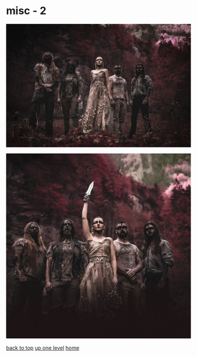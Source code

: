# misc - 2
[![firtan-2.jpg](/mobile/music/artist%20photos/misc/firtan-2.jpg "firtan-2.jpg")](https://raw.githubusercontent.com/buckmanc/wallpapers/main/mobile/music/artist%20photos/misc/firtan-2.jpg)

[![FIRTAN-band-photo-2.jpg](/mobile/music/artist%20photos/misc/FIRTAN-band-photo-2.jpg "FIRTAN-band-photo-2.jpg")](https://raw.githubusercontent.com/buckmanc/wallpapers/main/mobile/music/artist%20photos/misc/FIRTAN-band-photo-2.jpg)


</p>
</details>


[back to top](#)
[up one level](/mobile/music/artist%20photos/README.MD)
[home](/)
